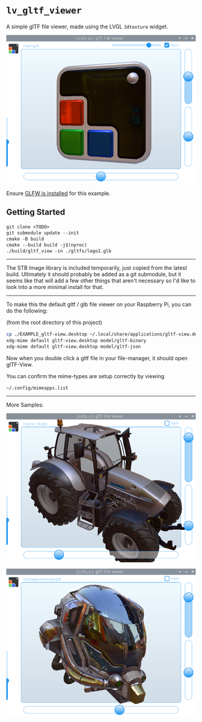# `lv_gltf_viewer`

A simple glTF file viewer, made using the LVGL `3dtexture` widget.

![example running screenclip one](media/readme/readme_image.png)

Ensure [GLFW is installed](https://docs.lvgl.io/master/details/integration/driver/opengles.html) for this example.

## Getting Started

```shell
git clone <TODO>
git submodule update --init
cmake -B build
cmake --build build -j$(nproc)
./build/gltf_view -in ./gltfs/logo1.glb
```

---

The STB Image library is included temporarily, just copied from the latest build.  Ultimately it should probably be added as a git submodule, but it seems like that will add a few other things that aren't necessary so I'd like to look into a more minimal install for that.

---

To make this the default gltf / glb file viewer on your Raspberry Pi, you can do the following:

(from the root directory of this project)
```bash
cp ./EXAMPLE_gltf-view.desktop ~/.local/share/applications/gltf-view.desktop
xdg-mime default gltf-view.desktop model/gltf-binary
xdg-mime default gltf-view.desktop model/gltf-json
```

Now when you double click a gltf file in your file-manager, it should open glTF-View.

You can confirm the mime-types are setup correctly by viewing 
```
~/.config/mimeapps.list
```

---
More Samples:

![example running screenclip two](media/readme/screenshot_image1.png)

![example running screenclip three](media/readme/screenshot_image2.png)
